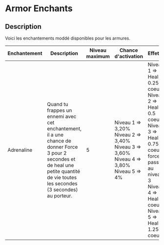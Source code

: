 # Armor Enchants

## Description
Voici les enchantements moddé disponibles pour les armures.

| Enchantement | Description | Niveau maximum | Chance d'activation | Effet(s) | 
| ------------ | ----------- | -------------- | ------------------- | -------- |
| Adrenaline | Quand tu frappes un ennemi avec cet enchantement, il a une chance de donner Force 3 pour 2 secondes et de heal une petite quantité de vie toutes les secondes (3 secondes) au porteur. | 5 | Niveau 1 => 3,20% <br> Niveau 2 => 3,40% <br> Niveau 3 => 3,60% <br> Niveau 4 => 3,80% <br> Niveau 5 => 4% | Niveau 1 => Heal 0.25 coeurs <br> Niveau 2 => Heal 0.5 coeurs <br> Niveau 3 => Heal 0.75 coeurs, force passe au niveau 3 <br> Niveau 4 => Heal 1 coeurs <br> Niveau 5 => Heal 1.25 coeurs
    	